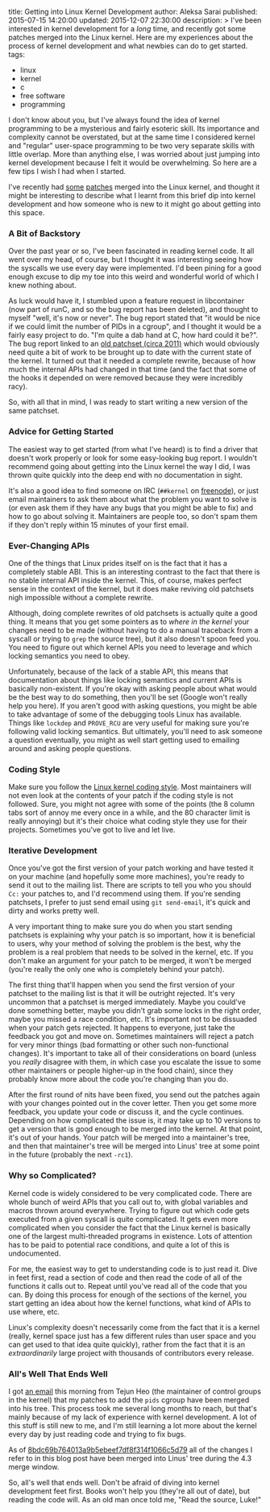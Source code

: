 title: Getting into Linux Kernel Development
author: Aleksa Sarai
published: 2015-07-15 14:20:00
updated: 2015-12-07 22:30:00
description: >
  I've been interested in kernel development for a *long* time, and recently got
  some patches merged into the Linux kernel. Here are my experiences about the
  process of kernel development and what newbies can do to get started.
tags:
  - linux
  - kernel
  - c
  - free software
  - programming

I don't know about you, but I've always found the idea of kernel programming to
be a mysterious and fairly esoteric skill. Its importance and complexity cannot
be overstated, but at the same time I considered kernel and "regular" user-space
programming to be two very separate skills with little overlap. More than
anything else, I was worried about just jumping into kernel development because
I felt it would be overwhelming. So here are a few tips I wish I had when I
started.

I've recently had [some][patches-1] [patches][patches-2] merged into the Linux
kernel, and thought it might be interesting to describe what I learnt from this
brief dip into kernel development and how someone who is new to it might go
about getting into this space.

[patches-1]: https://lkml.org/lkml/2015/6/5/857
[patches-2]: https://lkml.org/lkml/2015/6/9/320

### A Bit of Backstory ###
Over the past year or so, I've been fascinated in reading kernel code. It all
went over my head, of course, but I thought it was interesting seeing how the
syscalls we use every day were implemented. I'd been pining for a good enough
excuse to dip my toe into this weird and wonderful world of which I knew nothing
about.

As luck would have it, I stumbled upon a feature request in libcontainer (now
part of runC, and so the bug report has been deleted), and thought to myself
"well, it's now or never". The bug report stated that "it would be nice if we
could limit the number of PIDs in a cgroup", and I thought it would be a fairly
easy project to do. "I'm quite a dab hand at C, how hard could it be?". The bug
report linked to an [old patchset (circa 2011)][rlimit-patchset] which would
obviously need quite a bit of work to be brought up to date with the current
state of the kernel. It turned out that it needed a complete rewrite, because of
how much the internal APIs had changed in that time (and the fact that some of
the hooks it depended on were removed because they were incredibly racy).

So, with all that in mind, I was ready to start writing a new version of the
same patchset.

[rlimit-patchset]: https://lkml.org/lkml/2011/6/19/170

### Advice for Getting Started ###
The easiest way to get started (from what I've heard) is to find a driver that
doesn't work properly or look for some easy-looking bug report. I wouldn't
recommend going about getting into the Linux kernel the way I did, I was thrown
quite quickly into the deep end with no documentation in sight.

It's also a good idea to find someone on IRC (`##kernel` on
[freenode][freenode-irc]), or just email maintainers to ask them about what the
problem you want to solve is (or even ask them if they have any bugs that you
might be able to fix) and how to go about solving it. Maintainers are people
too, so don't spam them if they don't reply within 15 minutes of your first
email.

[freenode-irc]: https://freenode.net/

### Ever-Changing APIs ###
One of the things that Linux prides itself on is the fact that it has a
completely stable ABI. This is an interesting contrast to the fact that there is
no stable internal API inside the kernel. This, of course, makes perfect sense
in the context of the kernel, but it does make reviving old patchsets nigh
impossible without a complete rewrite.

Although, doing complete rewrites of old patchsets is actually quite a good
thing. It means that you get some pointers as to *where in the kernel* your
changes need to be made (without having to do a manual traceback from a syscall
or trying to `grep` the source tree), but it also doesn't spoon feed you. You
need to figure out which kernel APIs you need to leverage and which locking
semantics you need to obey.

Unfortunately, because of the lack of a stable API, this means that
documentation about things like locking semantics and current APIs is basically
non-existent. If you're okay with asking people about what would be the best way
to do something, then you'll be set (Google won't really help you here). If you
aren't good with asking questions, you might be able to take advantage of some
of the debugging tools Linux has available. Things like `lockdep` and
`PROVE_RCU` are very useful for making sure you're following valid locking
semantics. But ultimately, you'll need to ask someone a question eventually, you
might as well start getting used to emailing around and asking people questions.

### Coding Style ###
Make sure you follow the [Linux kernel coding style][coding-style]. Most
maintainers will not even look at the contents of your patch if the coding style
is not followed. Sure, you might not agree with some of the points (the 8 column
tabs sort of annoy me every once in a while, and the 80 character limit is
really annoying) but it's their choice what coding style they use for their
projects. Sometimes you've got to live and let live.

[coding-style]: https://www.kernel.org/doc/Documentation/CodingStyle

### Iterative Development ###
Once you've got the first version of your patch working and have tested it on
your machine (and hopefully some more machines), you're ready to send it out to
the mailing list. There are scripts to tell you who you should `Cc:` your
patches to, and I'd recommend using them. If you're sending patchsets, I prefer
to just send email using `git send-email`, it's quick and dirty and works pretty
well.

A very important thing to make sure you do when you start sending patchsets is
explaining why your patch is so important, how it is beneficial to users, why
your method of solving the problem is the best, why the problem is a real
problem that needs to be solved in the kernel, etc. If you don't make an
argument for your patch to be merged, it won't be merged (you're really the only
one who is completely behind your patch).

The first thing that'll happen when you send the first version of your patchset
to the mailing list is that it will be outright rejected. It's very uncommon
that a patchset is merged immediately. Maybe you could've done something better,
maybe you didn't grab some locks in the right order, maybe you missed a race
condition, etc. It's important not to be dissuaded when your patch gets
rejected. It happens to everyone, just take the feedback you got and move on.
Sometimes maintainers will reject a patch for very minor things (bad formatting
or other such non-functional changes). It's important to take all of their
considerations on board (unless you *really* disagree with them, in which case
you escalate the issue to some other maintainers or people higher-up in the food
chain), since they probably know more about the code you're changing than you
do.

After the first round of nits have been fixed, you send out the patches again
with your changes pointed out in the cover letter. Then you get some more
feedback, you update your code or discuss it, and the cycle continues. Depending
on how complicated the issue is, it may take up to 10 versions to get a version
that is good enough to be merged into the kernel. At that point, it's out of
your hands. Your patch will be merged into a maintainer's tree, and then that
maintainer's tree will be merged into Linus' tree at some point in the future
(probably the next `-rc1`).

### Why so Complicated? ###
Kernel code is widely considered to be very complicated code. There are whole
bunch of weird APIs that you call out to, with global variables and macros
thrown around everywhere. Trying to figure out which code gets executed from a
given syscall is quite complicated. It gets even more complicated when you
consider the fact that the Linux kernel is basically one of the largest
multi-threaded programs in existence. Lots of attention has to be paid to
potential race conditions, and quite a lot of this is undocumented.

For me, the easiest way to get to understanding code is to just read it. Dive in
feet first, read a section of code and then read the code of all of the
functions it calls out to. Repeat until you've read all of the code that you
can. By doing this process for enough of the sections of the kernel, you start
getting an idea about how the kernel functions, what kind of APIs to use where,
etc.

Linux's complexity doesn't necessarily come from the fact that it is a kernel
(really, kernel space just has a few different rules than user space and you can
get used to that idea quite quickly), rather from the fact that it is an
*extraordinarily* large project with thousands of contributors every release.

### All's Well That Ends Well ###
I got [an email][merged] this morning from Tejun Heo (the maintainer of control
groups in the kernel) that my patches to add the `pids` cgroup have been merged
into his tree. This process took me several long months to reach, but that's
mainly because of my lack of experience with kernel development. A lot of this
stuff is still new to me, and I'm still learning a lot more about the kernel
every day by just reading code and trying to fix bugs.

As of [8bdc69b764013a9b5ebeef7df8f314f1066c5d79][linus] all of the changes I
refer to in this blog post have been merged into Linus' tree during the 4.3
merge window.

So, all's well that ends well. Don't be afraid of diving into kernel development
feet first. Books won't help you (they're all out of date), but reading the code
will. As an old man once told me, "Read the source, Luke!"

[merged]: https://lkml.org/lkml/2015/7/14/711
[linus]: https://git.kernel.org/cgit/linux/kernel/git/torvalds/linux.git/commit/?id=8bdc69b764013a9b5ebeef7df8f314f1066c5d79
